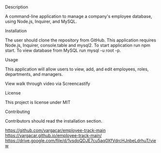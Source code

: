 Description

A command-line application to manage a company's employee database, using Node.js, Inquirer, and MySQL.

Installation

The user should clone the repository from GitHub. This application requires Node.js, Inquirer, console.table and mysql2. To start application run npm start. To view database from MySQL run mysql -u root -p.

Usage

This application will allow users to view, add, and edit employees, roles, departments, and managers.

View walk through video via Screencastify

License

This project is license under MIT

Contributing

Contributors should read the installation section.

https://github.com/vargacar/employee-track-main
https://vargacar.github.io/employee-track-main/
https://drive.google.com/file/d/1vsdoQDJE7cu5aq0XfVdrcHJnbeLdrhuT/view

